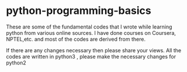# python-programming-basics
These are some of the fundamental codes that I wrote while learning python from various online sources.
I have done courses on Coursera, NPTEL,etc. and most of the codes are derived from there.

If there are any changes necessary then please share your views.
All the codes are written in python3 , please make the necessary changes for python2
